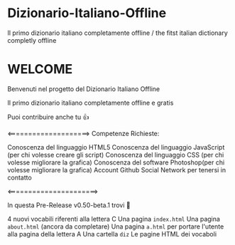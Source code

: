 # Dizionario-Italiano-Offline
Il primo dizionario italiano completamente offline / the fitst italian dictionary completly offline

# WELCOME

Benvenuti nel progetto del Dizionario Italiano Offline

Il primo dizionario italiano completamente offline e gratis

Puoi contribuire anche tu 👍 

<====================>
Competenze Richieste:

Conoscenza del linguaggio HTML5
Conoscenza del linguaggio JavaScript (per chi volesse creare gli script)
Conoscenza del linguaggio CSS (per chi volesse migliorare la grafica)
Conoscenza del software Photoshop(per chi volesse migliorare la grafica)
Account Github
Social Network per tenersi in contatto

<======================>

In questa Pre-Release v0.50-beta.1 trovi 🥇 

4 nuovi vocabili riferenti alla lettera C
Una pagina `index.html`
Una pagina `about.html` (ancora da completare)
Una pagina `a.html` per portare l'utente alla pagina della lettera A
Una cartella `diz`
Le pagine HTML dei vocaboli

